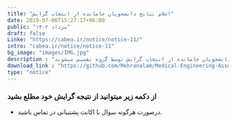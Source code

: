```yaml
---
title: "اعلام نتایج دانشجویان جامانده از انتخاب گرایش"
date: 2019-07-06T15:27:17+06:00
public: "مرداد ۱۴۰۲"
draft: false
Linke: "https://cabea.ir/notice/notice-11/"
intro: "cabea.ir/notice/notice-11"
bg_image: "images/IMG.jpg"
description : "دانشجویان جامانده از انتخاب گرایش توسط گروه تقسیم میشوند"
download_link : "https://github.com/Mehranalam/Medical-Engineering-Association/raw/main/static/%D9%86%D8%AA%D8%A7%DB%8C%D8%AC_%D8%AF%D8%A7%D9%86%D8%B4%D8%AC%D9%88%DB%8C%D8%A7%D9%86_%D8%AC%D8%A7%D9%85%D8%A7%D9%86%D8%AF%D9%87_%D8%A7%D8%B2_%D8%A7%D9%86%D8%AA%D8%AE%D8%A7%D8%A8_%DA%AF%D8%B1%D8%A7%DB%8C%D8%B4.pdf"
type: "notice"
---
```


### از دکمه زیر میتوانید از نتیجه گرایش خود مطلع بشید

- درصورت هرگونه سوال با اکانت پشتیبانی در تماس باشید.
 
